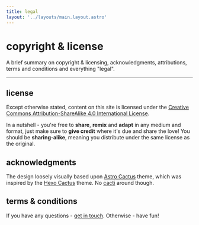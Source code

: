```yaml
---
title: legal
layout: '../layouts/main.layout.astro'
---
```


# copyright & license

A brief summary on copyright & licensing, acknowledgments, attributions, terms and conditions and everything "legal".

---

## license

Except otherwise stated, content on this site is licensed under the
[Creative Commons Attribution-ShareAlike 4.0 International License](https://creativecommons.org/licenses/by-sa/4.0/).

In a nutshell - you're free to **share**, **remix** and **adapt** in any medium and format,
just make sure to **give credit** where it's due and share the love!
You should be **sharing-alike**, meaning you distribute under the same license as the original.

## acknowledgments

The design loosely visually based upon [Astro Cactus](https://github.com/chrismwilliams/astro-theme-cactus/) theme, which was inspired by the [Hexo Cactus](https://github.com/probberechts/hexo-theme-cactus) theme. No <a href="https://www.grammarbook.com/blog/singular-vs-plural/plural-cactus-cacti-cactuses/" target="_blank">cacti</a> around though.

## terms & conditions

If you have any questions - [get in touch](/about). Otherwise - have fun!

